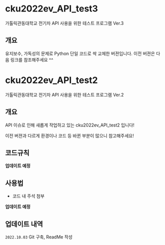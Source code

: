 # cku2022ev_API_test3
가톨릭관동대학교 전기차 API 사용을 위한 테스트 프로그램 Ver.3

## 개요

유지보수, 가독성의 문제로 Python 단일 코드로 싹 교체한 버젼입니다.
이전 버젼은 다음 링크를 참조해주세요 ^^

# cku2022ev_API_test2
가톨릭관동대학교 전기차 API 사용을 위한 테스트 프로그램 Ver.2

## 개요

API 이슈로 인해 새롭게 작업하고 있는 cku2022ev_API_test2 입니다!

이전 버젼과 다르게 환경이나 코드 등 바뀐 부분이 많으니 참고해주세요!


## 코드규칙

**업데이트 예정**


## 사용법

- 코드 내 주석 첨부

**업데이트 예정**


## 업데이트 내역

`2022.10.03` Git 구축, ReadMe 작성
